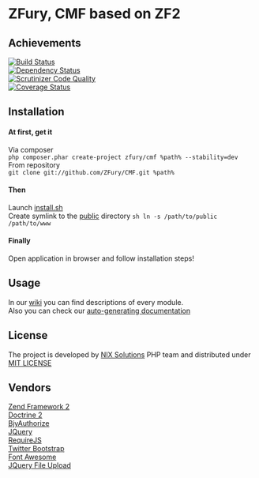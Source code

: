 ZFury, CMF based on ZF2
=======================
## Achievements  
[![Build Status](https://travis-ci.org/ZFury/ZFury.svg?branch=travis)](https://travis-ci.org/ZFury/ZFury)  
[![Dependency Status](https://www.versioneye.com/user/projects/54e453f4d1ec5734f40002b7/badge.svg?style=flat)](https://www.versioneye.com/user/projects/54e453f4d1ec5734f40002b7)  
[![Scrutinizer Code Quality](https://scrutinizer-ci.com/g/ZFury/ZFury/badges/quality-score.png?b=master)](https://scrutinizer-ci.com/g/ZFury/ZFury/?branch=master)  
[![Coverage Status](https://coveralls.io/repos/ZFury/ZFury/badge.svg?branch=travis)](https://coveralls.io/r/ZFury/ZFury?branch=travis)  

## Installation
#### At first, get it  
Via composer  
```php composer.phar create-project zfury/cmf %path% --stability=dev```  
From repository  
```git clone git://github.com/ZFury/CMF.git %path% ```  
#### Then  
Launch [install.sh](install.sh)  
Create symlink to the [public](public) directory ```sh ln -s /path/to/public /path/to/www```  
#### Finally  
Open application in browser and follow installation steps!  

## Usage  
In our [wiki](https://github.com/ZFury/ZFury/wiki) you can find descriptions of every module.  
Also you can check our [auto-generating documentation](http://zfury.github.io/)  

## License  
The project is developed by [NIX Solutions](http://www.nixsolutions.com/) PHP team and distributed under [MIT LICENSE](LICENSE.txt)  

## Vendors
[Zend Framework 2](http://framework.zend.com/)  
[Doctrine 2](http://www.doctrine-project.org/)  
[BjyAuthorize](https://github.com/bjyoungblood/BjyAuthorize/)  
[JQuery](http://jquery.com/)  
[RequireJS](http://requirejs.org/)  
[Twitter Bootstrap](http://getbootstrap.com/)  
[Font Awesome](http://fortawesome.github.io/Font-Awesome/)  
[JQuery File Upload](https://github.com/blueimp/jQuery-File-Upload)  